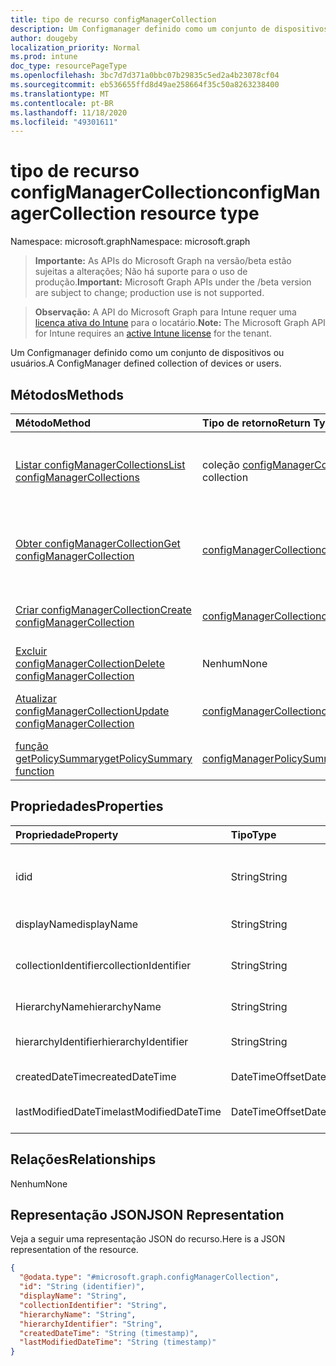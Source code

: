 ```yaml
---
title: tipo de recurso configManagerCollection
description: Um Configmanager definido como um conjunto de dispositivos ou usuários.
author: dougeby
localization_priority: Normal
ms.prod: intune
doc_type: resourcePageType
ms.openlocfilehash: 3bc7d7d371a0bbc07b29835c5ed2a4b23078cf04
ms.sourcegitcommit: eb536655ffd8d49ae258664f35c50a8263238400
ms.translationtype: MT
ms.contentlocale: pt-BR
ms.lasthandoff: 11/18/2020
ms.locfileid: "49301611"
---
```

# <a name="configmanagercollection-resource-type"></a><span data-ttu-id="ee561-103">tipo de recurso configManagerCollection</span><span class="sxs-lookup"><span data-stu-id="ee561-103">configManagerCollection resource type</span></span>

<span data-ttu-id="ee561-104">Namespace: microsoft.graph</span><span class="sxs-lookup"><span data-stu-id="ee561-104">Namespace: microsoft.graph</span></span>

> <span data-ttu-id="ee561-105">**Importante:** As APIs do Microsoft Graph na versão/beta estão sujeitas a alterações; Não há suporte para o uso de produção.</span><span class="sxs-lookup"><span data-stu-id="ee561-105">**Important:** Microsoft Graph APIs under the /beta version are subject to change; production use is not supported.</span></span>

> <span data-ttu-id="ee561-106">**Observação:** A API do Microsoft Graph para Intune requer uma [licença ativa do Intune](https://go.microsoft.com/fwlink/?linkid=839381) para o locatário.</span><span class="sxs-lookup"><span data-stu-id="ee561-106">**Note:** The Microsoft Graph API for Intune requires an [active Intune license](https://go.microsoft.com/fwlink/?linkid=839381) for the tenant.</span></span>

<span data-ttu-id="ee561-107">Um Configmanager definido como um conjunto de dispositivos ou usuários.</span><span class="sxs-lookup"><span data-stu-id="ee561-107">A ConfigManager defined collection of devices or users.</span></span>

## <a name="methods"></a><span data-ttu-id="ee561-108">Métodos</span><span class="sxs-lookup"><span data-stu-id="ee561-108">Methods</span></span>
|<span data-ttu-id="ee561-109">Método</span><span class="sxs-lookup"><span data-stu-id="ee561-109">Method</span></span>|<span data-ttu-id="ee561-110">Tipo de retorno</span><span class="sxs-lookup"><span data-stu-id="ee561-110">Return Type</span></span>|<span data-ttu-id="ee561-111">Descrição</span><span class="sxs-lookup"><span data-stu-id="ee561-111">Description</span></span>|
|:---|:---|:---|
|[<span data-ttu-id="ee561-112">Listar configManagerCollections</span><span class="sxs-lookup"><span data-stu-id="ee561-112">List configManagerCollections</span></span>](../api/intune-partnerintegration-configmanagercollection-list.md)|<span data-ttu-id="ee561-113">coleção [configManagerCollection](../resources/intune-partnerintegration-configmanagercollection.md)</span><span class="sxs-lookup"><span data-stu-id="ee561-113">[configManagerCollection](../resources/intune-partnerintegration-configmanagercollection.md) collection</span></span>|<span data-ttu-id="ee561-114">Listar Propriedades e relações dos objetos [configManagerCollection](../resources/intune-partnerintegration-configmanagercollection.md) .</span><span class="sxs-lookup"><span data-stu-id="ee561-114">List properties and relationships of the [configManagerCollection](../resources/intune-partnerintegration-configmanagercollection.md) objects.</span></span>|
|[<span data-ttu-id="ee561-115">Obter configManagerCollection</span><span class="sxs-lookup"><span data-stu-id="ee561-115">Get configManagerCollection</span></span>](../api/intune-partnerintegration-configmanagercollection-get.md)|[<span data-ttu-id="ee561-116">configManagerCollection</span><span class="sxs-lookup"><span data-stu-id="ee561-116">configManagerCollection</span></span>](../resources/intune-partnerintegration-configmanagercollection.md)|<span data-ttu-id="ee561-117">Leia as propriedades e as relações do objeto [configManagerCollection](../resources/intune-partnerintegration-configmanagercollection.md) .</span><span class="sxs-lookup"><span data-stu-id="ee561-117">Read properties and relationships of the [configManagerCollection](../resources/intune-partnerintegration-configmanagercollection.md) object.</span></span>|
|[<span data-ttu-id="ee561-118">Criar configManagerCollection</span><span class="sxs-lookup"><span data-stu-id="ee561-118">Create configManagerCollection</span></span>](../api/intune-partnerintegration-configmanagercollection-create.md)|[<span data-ttu-id="ee561-119">configManagerCollection</span><span class="sxs-lookup"><span data-stu-id="ee561-119">configManagerCollection</span></span>](../resources/intune-partnerintegration-configmanagercollection.md)|<span data-ttu-id="ee561-120">Criar um novo objeto [configManagerCollection](../resources/intune-partnerintegration-configmanagercollection.md) .</span><span class="sxs-lookup"><span data-stu-id="ee561-120">Create a new [configManagerCollection](../resources/intune-partnerintegration-configmanagercollection.md) object.</span></span>|
|[<span data-ttu-id="ee561-121">Excluir configManagerCollection</span><span class="sxs-lookup"><span data-stu-id="ee561-121">Delete configManagerCollection</span></span>](../api/intune-partnerintegration-configmanagercollection-delete.md)|<span data-ttu-id="ee561-122">Nenhum</span><span class="sxs-lookup"><span data-stu-id="ee561-122">None</span></span>|<span data-ttu-id="ee561-123">Exclui [configManagerCollection](../resources/intune-partnerintegration-configmanagercollection.md).</span><span class="sxs-lookup"><span data-stu-id="ee561-123">Deletes a [configManagerCollection](../resources/intune-partnerintegration-configmanagercollection.md).</span></span>|
|[<span data-ttu-id="ee561-124">Atualizar configManagerCollection</span><span class="sxs-lookup"><span data-stu-id="ee561-124">Update configManagerCollection</span></span>](../api/intune-partnerintegration-configmanagercollection-update.md)|[<span data-ttu-id="ee561-125">configManagerCollection</span><span class="sxs-lookup"><span data-stu-id="ee561-125">configManagerCollection</span></span>](../resources/intune-partnerintegration-configmanagercollection.md)|<span data-ttu-id="ee561-126">Atualiza as propriedades de um objeto [configManagerCollection](../resources/intune-partnerintegration-configmanagercollection.md) .</span><span class="sxs-lookup"><span data-stu-id="ee561-126">Update the properties of a [configManagerCollection](../resources/intune-partnerintegration-configmanagercollection.md) object.</span></span>|
|[<span data-ttu-id="ee561-127">função getPolicySummary</span><span class="sxs-lookup"><span data-stu-id="ee561-127">getPolicySummary function</span></span>](../api/intune-partnerintegration-configmanagercollection-getpolicysummary.md)|[<span data-ttu-id="ee561-128">configManagerPolicySummary</span><span class="sxs-lookup"><span data-stu-id="ee561-128">configManagerPolicySummary</span></span>](../resources/intune-partnerintegration-configmanagerpolicysummary.md)|<span data-ttu-id="ee561-129">Ainda não documentado</span><span class="sxs-lookup"><span data-stu-id="ee561-129">Not yet documented</span></span>|

## <a name="properties"></a><span data-ttu-id="ee561-130">Propriedades</span><span class="sxs-lookup"><span data-stu-id="ee561-130">Properties</span></span>
|<span data-ttu-id="ee561-131">Propriedade</span><span class="sxs-lookup"><span data-stu-id="ee561-131">Property</span></span>|<span data-ttu-id="ee561-132">Tipo</span><span class="sxs-lookup"><span data-stu-id="ee561-132">Type</span></span>|<span data-ttu-id="ee561-133">Descrição</span><span class="sxs-lookup"><span data-stu-id="ee561-133">Description</span></span>|
|:---|:---|:---|
|<span data-ttu-id="ee561-134">id</span><span class="sxs-lookup"><span data-stu-id="ee561-134">id</span></span>|<span data-ttu-id="ee561-135">String</span><span class="sxs-lookup"><span data-stu-id="ee561-135">String</span></span>|<span data-ttu-id="ee561-136">A chave da coleção Configmanager.</span><span class="sxs-lookup"><span data-stu-id="ee561-136">The key for the ConfigManager Collection.</span></span>|
|<span data-ttu-id="ee561-137">displayName</span><span class="sxs-lookup"><span data-stu-id="ee561-137">displayName</span></span>|<span data-ttu-id="ee561-138">String</span><span class="sxs-lookup"><span data-stu-id="ee561-138">String</span></span>|<span data-ttu-id="ee561-139">O DisplayName.</span><span class="sxs-lookup"><span data-stu-id="ee561-139">The DisplayName.</span></span>|
|<span data-ttu-id="ee561-140">collectionIdentifier</span><span class="sxs-lookup"><span data-stu-id="ee561-140">collectionIdentifier</span></span>|<span data-ttu-id="ee561-141">String</span><span class="sxs-lookup"><span data-stu-id="ee561-141">String</span></span>|<span data-ttu-id="ee561-142">O identificador de coleção no SCCM.</span><span class="sxs-lookup"><span data-stu-id="ee561-142">The collection identifier in SCCM.</span></span>|
|<span data-ttu-id="ee561-143">HierarchyName</span><span class="sxs-lookup"><span data-stu-id="ee561-143">hierarchyName</span></span>|<span data-ttu-id="ee561-144">String</span><span class="sxs-lookup"><span data-stu-id="ee561-144">String</span></span>|<span data-ttu-id="ee561-145">O HierarchyName.</span><span class="sxs-lookup"><span data-stu-id="ee561-145">The HierarchyName.</span></span>|
|<span data-ttu-id="ee561-146">hierarchyIdentifier</span><span class="sxs-lookup"><span data-stu-id="ee561-146">hierarchyIdentifier</span></span>|<span data-ttu-id="ee561-147">String</span><span class="sxs-lookup"><span data-stu-id="ee561-147">String</span></span>|<span data-ttu-id="ee561-148">O identificador de hierarquia.</span><span class="sxs-lookup"><span data-stu-id="ee561-148">The Hierarchy Identifier.</span></span>|
|<span data-ttu-id="ee561-149">createdDateTime</span><span class="sxs-lookup"><span data-stu-id="ee561-149">createdDateTime</span></span>|<span data-ttu-id="ee561-150">DateTimeOffset</span><span class="sxs-lookup"><span data-stu-id="ee561-150">DateTimeOffset</span></span>|<span data-ttu-id="ee561-151">A data de criação.</span><span class="sxs-lookup"><span data-stu-id="ee561-151">The created date.</span></span>|
|<span data-ttu-id="ee561-152">lastModifiedDateTime</span><span class="sxs-lookup"><span data-stu-id="ee561-152">lastModifiedDateTime</span></span>|<span data-ttu-id="ee561-153">DateTimeOffset</span><span class="sxs-lookup"><span data-stu-id="ee561-153">DateTimeOffset</span></span>|<span data-ttu-id="ee561-154">A data da última modificação.</span><span class="sxs-lookup"><span data-stu-id="ee561-154">The last modified date.</span></span>|

## <a name="relationships"></a><span data-ttu-id="ee561-155">Relações</span><span class="sxs-lookup"><span data-stu-id="ee561-155">Relationships</span></span>
<span data-ttu-id="ee561-156">Nenhum</span><span class="sxs-lookup"><span data-stu-id="ee561-156">None</span></span>

## <a name="json-representation"></a><span data-ttu-id="ee561-157">Representação JSON</span><span class="sxs-lookup"><span data-stu-id="ee561-157">JSON Representation</span></span>
<span data-ttu-id="ee561-158">Veja a seguir uma representação JSON do recurso.</span><span class="sxs-lookup"><span data-stu-id="ee561-158">Here is a JSON representation of the resource.</span></span>
<!-- {
  "blockType": "resource",
  "keyProperty": "id",
  "@odata.type": "microsoft.graph.configManagerCollection"
}
-->
``` json
{
  "@odata.type": "#microsoft.graph.configManagerCollection",
  "id": "String (identifier)",
  "displayName": "String",
  "collectionIdentifier": "String",
  "hierarchyName": "String",
  "hierarchyIdentifier": "String",
  "createdDateTime": "String (timestamp)",
  "lastModifiedDateTime": "String (timestamp)"
}
```




